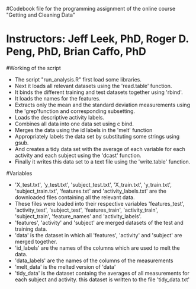 #Codebook file for the programming assignment of the online course "Getting and Cleaning Data" 
# Instructors: Jeff Leek, PhD, Roger D. Peng, PhD, Brian Caffo, PhD

#Working of the script
- The script "run_analysis.R" first load some libraries. 
- Next it loads all relevant datasets using the 'read.table' function.
- It binds the different training and test datasets together using 'rbind'. 
- It loads the names for the features. 
- Extracts only the mean and the standard deviation measurements using the 'grep'function and corresponding subsetting.
- Loads the descriptive activity labels. 
- Combines all data into one data set using c bind. 
- Merges the data using the id labels in the 'melt' function
- Appropriately labels the data set by substituting some strings using gsub.
- And creates a tidy data set with the average of each variable for each activity and each subject using the 'dcast' function.
- Finally it writes this data set to a text file using the 'write.table' function.

#Variables
- 'X_test.txt', 'y_test.txt', 'subject_test.txt', 'X_train.txt', 'y_train.txt', 'subject_train.txt', 'features.txt' and 'activity_labels.txt' are the downloaded files containing all the relevant data.
- These files were loaded into their respective variables 'features_test', 'activity_test', 'subject_test', 'features_train', 'activity_train', 'subject_train', 'feature_names' and 'activity_labels'.
- 'features', 'activity' and 'subject' are merged datasets of the test and training data.
- 'data' is the dataset in which all 'features', 'activity' and 'subject' are merged together.
- 'id_labels' are the names of the columns which are used to melt the data.
- 'data_labels' are the names of the columns of the measurements
- 'melt_data' is the melted version of 'data'
- 'tidy_data' is the dataset containg the averages of all measurements for each subject and activity. this dataset is written to the file 'tidy_data.txt'
